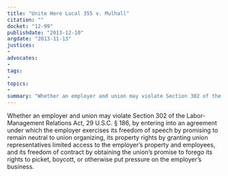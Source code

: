 ```yaml
---
title: "Unite Here Local 355 v. Mulhall"
citation: ""
docket: "12-99"
publishdate: "2013-12-10"
argdate: "2013-11-13"
justices:
- 
advocates:
- 
tags:
- 
topics:
- 
summary: "Whether an employer and union may violate Section 302 of the Labor-Management Relations Act, 29 U.S.C. § 186, by entering into an agreement under which the employer exercises its freedom of speech by promising to remain neutral to union organizing, its property rights by granting union representatives limited access to the employer’s property and employees, and its freedom of contract by obtaining the union’s promise to forego its rights to picket, boycott, or otherwise put pressure on the employer’s business."
---
```

Whether an employer and union may violate Section 302 of the Labor-Management Relations Act, 29 U.S.C. § 186, by entering into an agreement under which the employer exercises its freedom of speech by promising to remain neutral to union organizing, its property rights by granting union representatives limited access to the employer’s property and employees, and its freedom of contract by obtaining the union’s promise to forego its rights to picket, boycott, or otherwise put pressure on the employer’s business.

